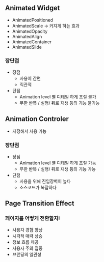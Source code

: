 ## Animated Widget
- AnimatedPositioned
- AnimatedScale -> 커지게 하는 효과
- AnimatedOpacity
- AnimatedAlign
- AnimatedContainer
- AnimatedSlide

### 장단점
- 장점
	- 사용이 간편
	- 직관적
- 단점
	- Animation level 별 디테일 하게 조절 불가
	- 무한 반복 / 실행/ 뒤로 재생 등의 기능 불가능

## Animation Controler
- 지정해서 사용 가능

### 장단점
- 장점
	- Animation level 별 디테일 하게 조절 가능
	- 무한 반복 / 실행/ 뒤로 재생 등의 기능 가능
- 단점
	- 사용을 위해 진입장벽이 높다
	- 소스코드가 복잡하다


## Page Transition Effect
### 페이지를 어떻게 전환할지!

- 사용자 경험 향상
- 시각적 매력 상승
- 정보 흐름 제공
- 사용자 주의 집중
- 브랜딩의 일관성